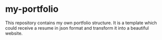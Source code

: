 # my-portfolio
This repository contains my own portfolio structure. It is a template which could receive a resume in json format and transform it into a beautiful website.
